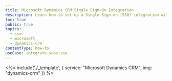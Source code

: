 ```yaml
---
title: Microsoft Dynamics CRM Single Sign-On Integration
description: Learn how to set up a Single Sign-on (SSO) integration with Microsoft Dynamics CRM and Auth0.
toc: true
public: true
topics:
  - sso
  - microsoft
  - dynamics-crm
contentType: how-to
useCase: integrate-saas-sso
---
```


<%= include('./_template', {
  service: "Microsoft Dynamics CRM",
  img: "dynamics-crm"
}) %>
